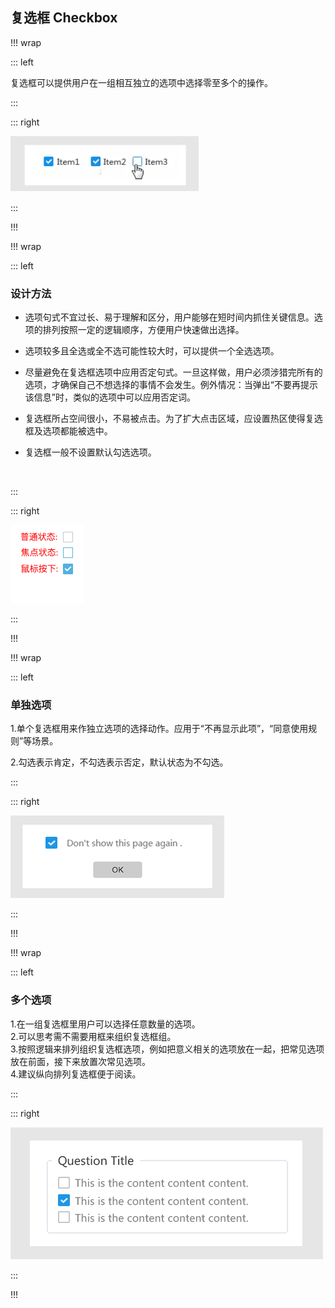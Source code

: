 ##  复选框 Checkbox ##

!!! wrap

::: left

复选框可以提供用户在一组相互独立的选项中选择零至多个的操作。

:::

::: right

![](../imgs/组件/复选框/img_checkbox_1.png)

:::

!!!

!!! wrap

::: left

### 设计方法 ###

- 选项句式不宜过长、易于理解和区分，用户能够在短时间内抓住关键信息。选项的排列按照一定的逻辑顺序，方便用户快速做出选择。

- 选项较多且全选或全不选可能性较大时，可以提供一个全选选项。

- 尽量避免在复选框选项中应用否定句式。一旦这样做，用户必须涉猎完所有的选项，才确保自己不想选择的事情不会发生。例外情况：当弹出“不要再提示该信息”时，类似的选项中可以应用否定词。

- 复选框所占空间很小，不易被点击。为了扩大点击区域，应设置热区使得复选框及选项都能被选中。

- 复选框一般不设置默认勾选选项。

<br>

:::

::: right

![](../imgs/组件/复选框/img_checkbox_4.png)

:::

!!!


!!! wrap

::: left

### 单独选项 ###

1.单个复选框用来作独立选项的选择动作。应用于“不再显示此项”，“同意使用规则”等场景。<br>

2.勾选表示肯定，不勾选表示否定，默认状态为不勾选。

:::

::: right

![](../imgs/组件/复选框/img_checkbox_2.png)

:::

!!!


!!! wrap

::: left

### 多个选项 ###

1.在一组复选框里用户可以选择任意数量的选项。<br>
2.可以思考需不需要用框来组织复选框组。<br>
3.按照逻辑来排列组织复选框选项，例如把意义相关的选项放在一起，把常见选项放在前面，接下来放置次常见选项。<br>
4.建议纵向排列复选框便于阅读。

:::

::: right

![](../imgs/组件/复选框/img_checkbox_3.png)

:::

!!!




